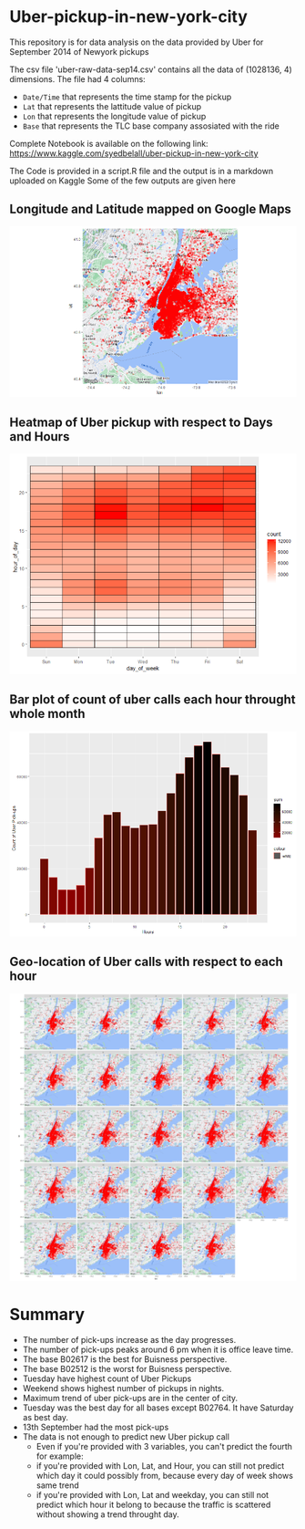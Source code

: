 # Uber-pickup-in-new-york-city
This repository is for data analysis on the data provided by Uber for September 2014 of Newyork pickups

The csv file 'uber-raw-data-sep14.csv' contains all the data of (1028136, 4) dimensions.
The file had 4 columns:
- `Date/Time` that represents the time stamp for the pickup
- `Lat` that represents the lattitude value of pickup
- `Lon` that represents the longitude value of pickup
- `Base` that represents the TLC base company assosiated with the ride

Complete Notebook is available on the following link: 
https://www.kaggle.com/syedbelall/uber-pickup-in-new-york-city

The Code is provided in a script.R file and the output is in a markdown uploaded on Kaggle 
Some of the few outputs are given here 
## Longitude and Latitude mapped on Google Maps 
![Google Maps](https://github.com/GoSleepBelall/Uber-pickup-in-new-york-city/blob/73e0aec908c139b76298af5b951d89afd5510882/images/google%20maps.png)

## Heatmap of Uber pickup with respect to Days and Hours
![Heatmap](https://github.com/GoSleepBelall/Uber-pickup-in-new-york-city/blob/73e0aec908c139b76298af5b951d89afd5510882/images/heatmap.png)

## Bar plot of count of uber calls each hour throught whole month
![Bar plot](https://github.com/GoSleepBelall/Uber-pickup-in-new-york-city/blob/0d79c6dfb7f55e06209f6cb48ff3c9ecc70d0702/images/hours%20plot.png)

## Geo-location of Uber calls with respect to each hour
![Google Maps](https://github.com/GoSleepBelall/Uber-pickup-in-new-york-city/blob/0d79c6dfb7f55e06209f6cb48ff3c9ecc70d0702/images/geo-location%20wrt%20hours.png)

# Summary
- The number of pick-ups increase as the day progresses. 
- The number of pick-ups peaks around 6 pm when it is office leave time.
- The base B02617 is the best for Buisness perspective.
- The base B02512 is the worst for Buisness perspective.
- Tuesday have highest count of Uber Pickups
- Weekend shows highest number of pickups in nights.
- Maximum trend of uber pick-ups are in the center of city.
- Tuesday was the best day for all bases except B02764. It have Saturday as best day.
- 13th September had the most pick-ups
- The data is not enough to predict new Uber pickup call
  - Even if you're provided with 3 variables, you can't predict the fourth for example:
  - if you're provided with Lon, Lat, and Hour, you can still not predict which day it could possibly from, because every day of week shows same trend
  - if you're provided with Lon, Lat and weekday, you can still not predict which hour it belong to because the traffic is scattered without showing a trend throught day.
